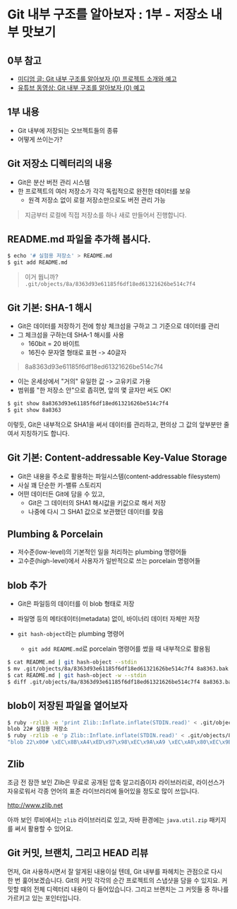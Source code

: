 # Git 내부 구조를 알아보자 : 1부 - 저장소 내부 맛보기

## 0부 참고

* [미디엄 글: Git 내부 구조를 알아보자 (0) 프로젝트 소개와 예고](https://medium.com/happyprogrammer-in-jeju/git-내부-구조를-알아보자-0-프로젝트-소개와-예고-bf3a8549f439)
* [유튜브 동영상: Git 내부 구조를 알아보자 (0) 예고](https://youtu.be/DWnrsbxhuOY)

## 1부 내용

* Git 내부에 저장되는 오브젝트들의 종류
* 어떻게 쓰이는가?

## Git 저장소 디렉터리의 내용

* Git은 분산 버전 관리 시스템
* 한 프로젝트의 여러 저장소가 각각 독립적으로 완전한 데이터를 보유
  * 원격 저장소 없이 로컬 저장소만으로도 버전 관리 가능

> 지금부터 로컬에 직접 저장소를 하나 새로 만들어서 진행합니다.

## README.md 파일을 추가해 봅시다.

``` bash
$ echo '# 실험용 저장소' > README.md
$ git add README.md
```

> 이거 뭡니까? `.git/objects/8a/8363d93e61185f6df18ed61321626be514c7f4`

## Git 기본: SHA-1 해시

* Git은 데이터를 저장하기 전에 항상 체크섬을 구하고 그 기준으로 데이터를 관리
* 그 체크섬을 구하는데 SHA-1 해시를 사용
  * 160bit = 20 바이트
  * 16진수 문자열 형태로 표현 -> 40글자

> 8a8363d93e61185f6df18ed61321626be514c7f4

* 이는 온세상에서 "거의" 유일한 값 -> 고유키로 가용
* 범위를 "한 저장소 안"으로 좁히면, 앞의 몇 글자만 써도 OK!

``` bash
$ git show 8a8363d93e61185f6df18ed61321626be514c7f4
$ git show 8a8363
```

이렇듯, Git은 내부적으로 SHA1을 써서 데이터를 관리하고, 편의상 그 값의 앞부분만 줄여서 지칭하기도 합니다.

## Git 기본: Content-addressable Key-Value Storage

* Git은 내용을 주소로 활용하는 파일시스템(content-addressable filesystem)
* 사실 꽤 단순한 키-밸류 스토리지
* 어떤 데이터든 Git에 담을 수 있고,
  * Git은 그 데이터의 SHA1 해시값을 키값으로 해서 저장
  * 나중에 다시 그 SHA1 값으로 보관했던 데이터를 찾음

## Plumbing & Porcelain

* 저수준(low-level)의 기본적인 일을 처리하는 plumbing 명령어들
* 고수준(high-level)에서 사용자가 일반적으로 쓰는 porcelain 명령어들

## blob 추가

* Git은 파일등의 데이터를 이 blob 형태로 저장
* 파일명 등의 메타데이터(metadata) 없이, 바이너리 데이터 자체만 저장

* `git hash-object`라는 plumbing 명령어
  * `git add README.md`로 porcelain 명령어를 썼을 때 내부적으로 활용됨

``` bash
$ cat README.md | git hash-object --stdin
$ mv .git/objects/8a/8363d93e61185f6df18ed61321626be514c7f4 8a8363.bak
$ cat README.md | git hash-object -w --stdin
$ diff .git/objects/8a/8363d93e61185f6df18ed61321626be514c7f4 8a8363.bak
```

## blob이 저장된 파일을 열어보자

``` bash
$ ruby -rzlib -e 'print Zlib::Inflate.inflate(STDIN.read)' < .git/objects/8a/8363d93e61185f6df18ed61321626be514c7f4
blob 22# 실험용 저장소
$ ruby -rzlib -e 'p Zlib::Inflate.inflate(STDIN.read)' < .git/objects/8a/8363d93e61185f6df18ed61321626be514c7f4
"blob 22\x00# \xEC\x8B\xA4\xED\x97\x98\xEC\x9A\xA9 \xEC\xA0\x80\xEC\x9E\xA5\xEC\x86\x8C\n"
```

## Zlib

조금 전 잠깐 보인 Zlib은 무료로 공개된 압축 알고리즘이자 라이브러리로, 라이선스가 자유로워서 각종 언어의 표준 라이브러리에 들어있을 정도로 많이 쓰입니다.

http://www.zlib.net

아까 보인 루비에서는 `zlib` 라이브러리로 있고, 자바 환경에는 `java.util.zip` 패키지를 써서 활용할 수 있어요.

## Git 커밋, 브랜치, 그리고 HEAD 리뷰

먼저, Git 사용하시면서 잘 알게된 내용이실 텐데, Git 내부를 파헤치는 관점으로 다시 한 번 훑어보겠습니다. Git의 커밋 각각의 순간 프로젝트의 스냅샷을 담을 수 있지요. 커밋할 때의 전체 디렉터리 내용이 다 들어있습니다. 그리고 브랜치는 그 커밋들 중 하나를 가르키고 있는 포인터입니다.

